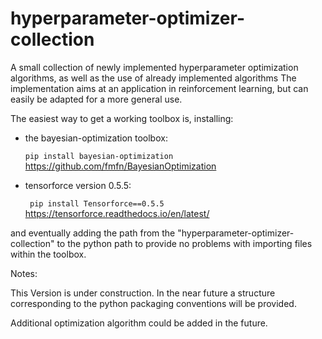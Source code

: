 # hyperparameter-optimizer-collection
A small collection of newly implemented hyperparameter optimization algorithms, as well as the use of already implemented algorithms The implementation aims at an application in reinforcement learning, but can easily be adapted for a more general use.

The easiest way to get a working toolbox is, installing:

- the bayesian-optimization toolbox: 

    ```pip install bayesian-optimization ``` https://github.com/fmfn/BayesianOptimization
- tensorforce version 0.5.5: 

    ``` pip install Tensorforce==0.5.5```
    https://tensorforce.readthedocs.io/en/latest/
    
and eventually adding the path from the "hyperparameter-optimizer-collection" to the 
python path to provide no problems with importing files within the toolbox.


Notes:
   
This Version is under construction. In the near future a structure 
corresponding to the python packaging conventions will be provided. 

Additional optimization algorithm could be added in the future.
